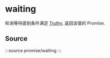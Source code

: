 # waiting

轮询等待直到条件满足 [Truthy](https://developer.mozilla.org/zh-CN/docs/Glossary/Truthy), 返回该值的 Promise. 


## Source

:::source
promise/waiting
:::

